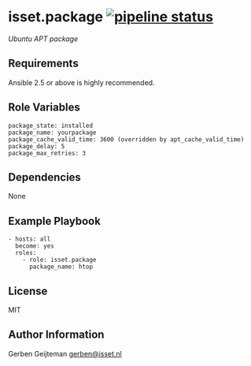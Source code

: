 isset.package [![pipeline status](https://gitlab.isset.nl/operations/isset.package/badges/master/pipeline.svg)](https://gitlab.isset.nl/operations/isset.package/commits/master)
=========

_Ubuntu APT package_

Requirements
------------

Ansible 2.5 or above is highly recommended.

Role Variables
--------------

	package_state: installed
	package_name: yourpackage
	package_cache_valid_time: 3600 (overridden by apt_cache_valid_time)
	package_delay: 5
	package_max_retries: 3

Dependencies
------------

None

Example Playbook
----------------

    - hosts: all
      become: yes
      roles:
        - role: isset.package
          package_name: htop

License
-------

MIT

Author Information
------------------

Gerben Geijteman <gerben@isset.nl>
